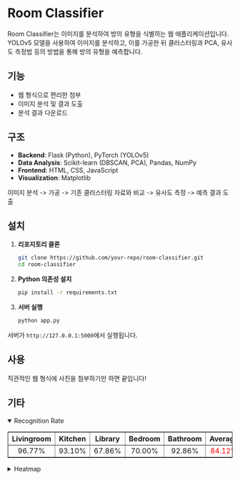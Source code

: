 # Room Classifier

Room Classifier는 이미지를 분석하여 방의 유형을 식별하는 웹 애플리케이션입니다. YOLOv5 모델을 사용하여 이미지를 분석하고, 이를 가공한 뒤 클러스터링과 PCA, 유사도 측정법 등의 방법을 통해 방의 유형을 예측합니다.

## 기능

- 웹 형식으로 편리한 첨부
- 이미지 분석 및 결과 도출
- 분석 결과 다운로드

## 구조

- **Backend**: Flask (Python), PyTorch (YOLOv5)
- **Data Analysis**: Scikit-learn (DBSCAN, PCA), Pandas, NumPy
- **Frontend**: HTML, CSS, JavaScript
- **Visualization**: Matplotlib

이미지 분석 -> 가공 -> 기존 클러스터링 자료와 비교 -> 유사도 측정 -> 예측 결과 도출

## 설치

1. **리포지토리 클론**

   ```bash
   git clone https://github.com/your-repo/room-classifier.git
   cd room-classifier
   ```

2. **Python 의존성 설치**

   ```bash
   pip install -r requirements.txt
   ```

3. **서버 실행**

   ```bash
   python app.py
   ```

서버가 `http://127.0.0.1:5000`에서 실행됩니다.

## 사용

직관적인 웹 형식에 사진을 첨부하기만 하면 끝입니다!

## 기타

<details open>
  <summary>Recognition Rate</summary>
  <table border="1" table-layout="fixed">
  	<th align="center">Livingroom</th>
  	<th align="center">Kitchen</th>
    <th align="center">Library</th>
  	<th align="center">Bedroom</th>
    <th align="center">Bathroom</th>
  	<th align="center">Average</th>
  	<tr align="center"><!-- 첫번째 줄 시작 -->
      <td>96.77%</td>
      <td>93.10%</td>
      <td>67.86%</td>
      <td>70.00%</td>
      <td>92.86%</td>
      <td>
        <span style="color:red">84.12%</span>
      </td>
  	</tr><!-- 첫번째 줄 끝 -->
  </table>
</details>

<details close>
  <summary>Heatmap</summary>
  분석에 사용된 자료를 볼 수 있습니다. heatmap 문서를 확인하세요.
</details>
